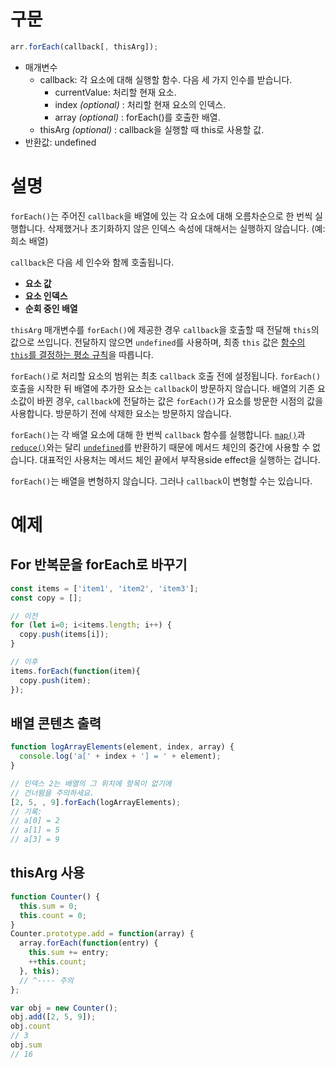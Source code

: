 # 구문

```javascript
arr.forEach(callback[, thisArg]);
```

- 매개변수
  - callback: 각 요소에 대해 실행할 함수. 다음 세 가지 인수를 받습니다.
    - currentValue: 처리할 현재 요소.
    - index *(optional)* : 처리할 현재 요소의 인덱스.
    - array *(optional)* : forEach()를 호출한 배열.
  - thisArg *(optional)* : callback을 실행할 때 this로 사용할 값.
- 반환값: undefined

# 설명

`forEach()`는 주어진 `callback`을 배열에 있는 각 요소에 대해 오름차순으로 한 번씩 실행합니다. 삭제했거나 초기화하지 않은 인덱스 속성에 대해서는 실행하지 않습니다. (예: 희소 배열)

`callback`은 다음 세 인수와 함께 호출됩니다.

- **요소 값**
- **요소 인덱스**
- **순회 중인 배열**

`thisArg` 매개변수를 `forEach()`에 제공한 경우 `callback`을 호출할 때 전달해 `this`의 값으로 쓰입니다. 전달하지 않으면 `undefined`를 사용하며, 최종 `this` 값은 [함수의 `this`를 결정하는 평소 규칙](https://developer.mozilla.org/ko/docs/Web/JavaScript/Reference/Operators/this)을 따릅니다.

`forEach()`로 처리할 요소의 범위는 최초 `callback` 호출 전에 설정됩니다. `forEach()` 호출을 시작한 뒤 배열에 추가한 요소는 `callback`이 방문하지 않습니다. 배열의 기존 요소값이 바뀐 경우, `callback`에 전달하는 값은 `forEach()`가 요소를 방문한 시점의 값을 사용합니다. 방문하기 전에 삭제한 요소는 방문하지 않습니다.

`forEach()`는 각 배열 요소에 대해 한 번씩 `callback` 함수를 실행합니다. [`map()`](https://developer.mozilla.org/ko/docs/Web/JavaScript/Reference/Global_Objects/Array/map)과 [`reduce()`](https://developer.mozilla.org/ko/docs/Web/JavaScript/Reference/Global_Objects/Array/reduce)와는 달리 [`undefined`](https://developer.mozilla.org/ko/docs/Web/JavaScript/Reference/Global_Objects/undefined)를 반환하기 때문에 메서드 체인의 중간에 사용할 수 없습니다. 대표적인 사용처는 메서드 체인 끝에서 부작용side effect을 실행하는 겁니다.

`forEach()`는 배열을 변형하지 않습니다. 그러나 `callback`이 변형할 수는 있습니다.



# 예제

## For 반복문을 forEach로 바꾸기

```javascript
const items = ['item1', 'item2', 'item3'];
const copy = [];

// 이전
for (let i=0; i<items.length; i++) {
  copy.push(items[i]);
}

// 이후
items.forEach(function(item){
  copy.push(item);
});
```

## 배열 콘텐츠 출력

```javascript
function logArrayElements(element, index, array) {
  console.log('a[' + index + '] = ' + element);
}

// 인덱스 2는 배열의 그 위치에 항목이 없기에
// 건너뜀을 주의하세요.
[2, 5, , 9].forEach(logArrayElements);
// 기록:
// a[0] = 2
// a[1] = 5
// a[3] = 9
```

## thisArg 사용

```javascript
function Counter() {
  this.sum = 0;
  this.count = 0;
}
Counter.prototype.add = function(array) {
  array.forEach(function(entry) {
    this.sum += entry;
    ++this.count;
  }, this);
  // ^---- 주의
};

var obj = new Counter();
obj.add([2, 5, 9]);
obj.count
// 3
obj.sum
// 16
```


